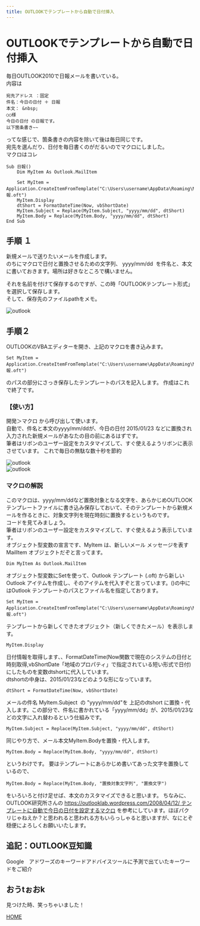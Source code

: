 ```yaml
---
title: OUTLOOKでテンプレートから自動で日付挿入
---
```

# OUTLOOKでテンプレートから自動で日付挿入
毎日OUTLOOK2010で日報メールを書いている。  
内容は
```
宛先アドレス ：固定
件名：今日の日付 ＋ 日報
本文： &nbsp;
○○様
今日の日付 の日報です。
以下箇条書き~~
```
ってな感じで、箇条書きの内容を除いて後は毎日同じです。  
宛先を選んだり、日付を毎日書くのがだるいのでマクロにしました。  
マクロはコレ
```
Sub 日報()
    Dim MyItem As Outlook.MailItem

    Set MyItem = Application.CreateItemFromTemplate("C:\Users\username\AppData\Roaming\Microsoft\Templates\日報.oft")
    MyItem.Display
    dtShort = FormatDateTime(Now, vbShortDate)
    MyItem.Subject = Replace(MyItem.Subject, "yyyy/mm/dd", dtShort)
    MyItem.Body = Replace(MyItem.Body, "yyyy/mm/dd", dtShort)
End Sub
```
## 手順 １

新規メールで送りたいメールを作成します。  
のちにマクロで日付と置換させるための文字列、&nbsp;yyyy/mm/dd &nbsp;を件名と、本文に書いておきます。場所は好きなところで構いません。  

それを名前を付けて保存するのですが、この時「OUTLOOKテンプレート形式」を選択して保存します。  
そして、保存先のファイルpathをメモ。  

![outlook](https://pages.samuraishockdo.com/images/150123v3.jpg)  
## 手順２
OUTLOOKのVBAエディターを開き、上記のマクロを書き込みます。
```
Set MyItem = Application.CreateItemFromTemplate("C:\Users\username\AppData\Roaming\Microsoft\Templates\日報.oft")
```
のパスの部分にさっき保存したテンプレートのパスを記入します。
作成はこれで終了です。  

### 【使い方】
開発＞マクロ から呼び出して使います。  
自動で、件名と本文のyyyy/mm/ddが、今日の日付 2015/01/23 などに置換され入力された新規メールがあなたの目の前にあるはずです。  
筆者はリボンのユーザー設定をカスタマイズして、すぐ使えるようリボンに表示させています。
これで毎日の無駄な数十秒を節約  

![outlook](https://pages.samuraishockdo.com/images/150123v1.jpg)  
![outlook](https://pages.samuraishockdo.com/images/150123v2.jpg)  

### マクロの解説
このマクロは、yyyy/mm/ddなど置換対象となる文字を、あらかじめOUTLOOKテンプレートファイルに書き込み保存しておいて、そのテンプレートから新規メールを作るときに、対象文字列を現在時刻に置換するというものです。  
コードを見てみましょう。  
筆者はリボンのユーザー設定をカスタマイズして、すぐ使えるよう表示しています。  
オブジェクト型変数の宣言です、MyItem は、新しいメール メッセージを表す MailItem オブジェクトだぞと言ってます。  
```
Dim MyItem As Outlook.MailItem
```
オブジェクト型変数にSetを使って、Outlook テンプレート (.oft) から新しい Outlook アイテムを作成し、そのアイテムを代入すぞと言っています。()の中にはOutlook テンプレートのパスとファイル名を指定しております。
```
Set MyItem = Application.CreateItemFromTemplate("C:\Users\username\AppData\Roaming\Microsoft\Templates\日報.oft")
```
テンプレートから新しくできたオブジェクト（新しくできたメール）を表示します。
```
MyItem.Display
```
日付情報を取得します、、FormatDateTime(Now関数で現在のシステムの日付と時刻取得,vbShortDate「地域のプロパティ」で指定されている短い形式で日付)にしたものを変数dtshortに代入しています。  
dtshortの中身は、2015/01/23などのような形になっています。
```
dtShort = FormatDateTime(Now, vbShortDate)
```
メールの件名&nbsp;MyItem.Subject &nbsp;の "yyyy/mm/dd"を 上記のdtshort に置換・代入します。この部分で、件名に書かれている「yyyy/mm/dd」が、2015/01/23などの文字に入れ替わるという仕組みです。
```
MyItem.Subject = Replace(MyItem.Subject, "yyyy/mm/dd", dtShort)
```
同じやり方で、メール本文MyItem.Bodyを置換・代入します。
```
MyItem.Body = Replace(MyItem.Body, "yyyy/mm/dd", dtShort)
```
というわけです。
要はテンプレートにあらかじめ書いてあった文字を置換しているので、
```
MyItem.Body = Replace(MyItem.Body, "置換対象文字列", "置換文字")
```
をいろいろと付け足せば、本文のカスタマイズできると思います。
ちなみに、OUTLOOK研究所さんの
[https://outlooklab.wordpress.com/2008/04/12/ テンプレートに自動で今日の日付を設定するマクロ](https://outlooklab.wordpress.com/2008/04/12/)
を参考にしています。ほぼパクリじゃねえか？と思われると思われる方もいらっしゃると思いますが、なにとぞ穏便によろしくお願いいたします。  
## 追記：OUTLOOK豆知識
Google　アドワーズのキーワードアドバイスツールに予測で出ていたキーワードをご紹介
## おうtぉおk
見つけた時、笑っちゃいました！

[HOME](index.md)